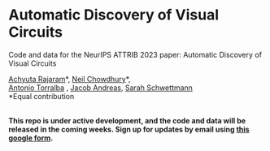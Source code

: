 # Automatic Discovery of Visual Circuits
Code and data for the NeurIPS ATTRIB 2023 paper: Automatic Discovery of Visual Circuits

[Achyuta Rajaram](https://twitter.com/AchyutaBot)\*, [Neil Chowdhury](https://nchowdhury.com/)\*, <br>
[Antonio Torralba](https://groups.csail.mit.edu/vision/torralbalab/) , [Jacob Andreas](https://www.mit.edu/~jda/), [Sarah Schwettmann](https://cogconfluence.com) <br>
\*Equal contribution <br><br>

**This repo is under active development, and the code and data will be released in the coming weeks. Sign up for updates by email using [this google form](https://forms.gle/PoJkZFLBRS2bh8Tx6).**
